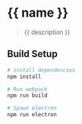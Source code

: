 # {{ name }}

> {{ description }}

## Build Setup

``` bash
# install dependencies
npm install

# Run webpack
npm run build

# Spawn electron
npm run electron
```
